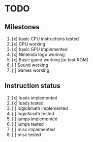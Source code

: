 # TODO

## Milestones
1. [x] basic CPU instructions tested
1. [x] CPU working
1. [x] basic GPU implemented
1. [x] Nintendo logo working
1. [x] Basic game working (or test ROM)
1. [ ] Sound working
1. [ ] Games working

## Instruction status

1. [x] loads implemented
1. [x] loads tested
1. [ ] logic&math implemented
1. [ ] logic&math tested
1. [ ] jumps implemented
1. [ ] jumps tested
1. [ ] misc implemented
1. [ ] misc tested
